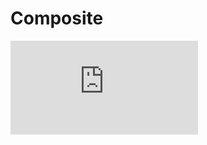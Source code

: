 Composite
============

![CPP](https://raw.githubusercontent.com/krzysztof-jusiak/msm-lite/master/example/composite.cpp)

